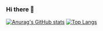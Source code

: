 ### Hi there 👋

[![Anurag's GitHub stats](https://github-readme-stats.vercel.app/api?username=macknilan&show_icons=true&count_private=true)](https://github.com/macknilan/github-readme-stats) [![Top Langs](https://github-readme-stats.vercel.app/api/top-langs/?username=macknilan)](https://github.com/macknilan/github-readme-stats)

<!--
**macknilan/macknilan** is a ✨ _special_ ✨ repository because its `README.md` (this file) appears on your GitHub profile.

Here are some ideas to get you started:

- 🔭 I’m currently working on ...
- 🌱 I’m currently learning ...
- 👯 I’m looking to collaborate on ...
- 🤔 I’m looking for help with ...
- 💬 Ask me about ...
- 📫 How to reach me: ...
- 😄 Pronouns: ...
- ⚡ Fun fact: ...
-->
